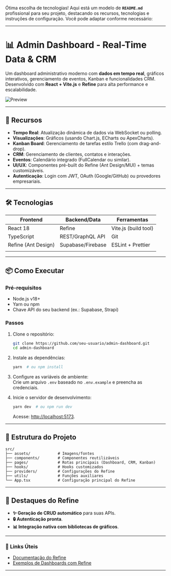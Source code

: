Ótima escolha de tecnologias! Aqui está um modelo de **`README.md`** profissional para seu projeto, destacando os recursos, tecnologias e instruções de configuração. Você pode adaptar conforme necessário:

---

# 📊 **Admin Dashboard - Real-Time Data & CRM**  

Um dashboard administrativo moderno com **dados em tempo real**, gráficos interativos, gerenciamento de eventos, Kanban e funcionalidades CRM. Desenvolvido com **React + Vite.js** e **Refine** para alta performance e escalabilidade.  

![Preview](https://images.unsplash.com/photo-1687603917313-ccae1a289a9d?q=80&w=1170&auto=format&fit=crop&ixlib=rb-4.1.0&ixid=M3wxMjA3fDB8MHxwaG90by1wYWdlfHx8fGVufDB8fHx8fA%3D%3D) 

---

## 🚀 **Recursos**  
- **Tempo Real**: Atualização dinâmica de dados via WebSocket ou polling.  
- **Visualizações**: Gráficos (usando Chart.js, ECharts ou ApexCharts).  
- **Kanban Board**: Gerenciamento de tarefas estilo Trello (com drag-and-drop).  
- **CRM**: Gerenciamento de clientes, contatos e interações.  
- **Eventos**: Calendário integrado (FullCalendar ou similar).  
- **UI/UX**: Componentes pré-built do Refine (Ant Design/MUI) + temas customizáveis.  
- **Autenticação**: Login com JWT, OAuth (Google/GitHub) ou provedores empresariais.  

---

## 🛠️ **Tecnologias**  
| **Frontend**       | **Backend/Data**      | **Ferramentas**          |  
|---------------------|-----------------------|--------------------------|  
| React 18            | Refine                | Vite.js (build tool)     |  
| TypeScript          | REST/GraphQL API      | Git                      |  
| Refine (Ant Design) | Supabase/Firebase     | ESLint + Prettier        |  
|                     |                       |                          |  

---

## 📦 **Como Executar**  

### **Pré-requisitos**  
- Node.js v18+  
- Yarn ou npm  
- Chave API do seu backend (ex.: Supabase, Strapi)  

### **Passos**  
1. Clone o repositório:  
   ```bash  
   git clone https://github.com/seu-usuario/admin-dashboard.git  
   cd admin-dashboard  
   ```  

2. Instale as dependências:  
   ```bash  
   yarn  # ou npm install  
   ```  

3. Configure as variáveis de ambiente:  
   Crie um arquivo `.env` baseado no `.env.example` e preencha as credenciais.  

4. Inicie o servidor de desenvolvimento:  
   ```bash  
   yarn dev  # ou npm run dev  
   ```  
   Acesse: [http://localhost:5173](http://localhost:5173).  

---

## 🧩 **Estrutura do Projeto**  
```  
src/  
├── assets/            # Imagens/fontes  
├── components/        # Componentes reutilizáveis  
├── pages/             # Rotas principais (Dashboard, CRM, Kanban)  
├── hooks/             # Hooks customizados  
├── providers/         # Configurações do Refine   
├── utils/             # Funções auxiliares  
└── App.tsx            # Configuração principal do Refine  
```  

---

## 🌟 **Destaques do Refine**  
- **✨ Geração de CRUD automático** para suas APIs.  
- **🔒 Autenticação pronta**.  
- **📊 Integração nativa com bibliotecas de gráficos**.  

--- 

### 🔗 **Links Úteis**  
- [Documentação do Refine](https://refine.dev/docs/)  
- [Exemplos de Dashboards com Refine](https://github.com/refinedev/refine/tree/master/examples)  

--- 